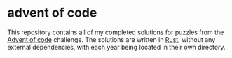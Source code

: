 # advent of code

This repository contains all of my completed solutions for puzzles from
the [Advent of code](https://adventofcode.com/) challenge. The solutions
are written in [Rust](https://www.rust-lang.org/), without any external
dependencies, with  each year being located in their own directory. 
